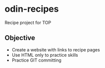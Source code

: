 # odin-recipes
Recipe project for TOP

## Objective
- Create a website with links to recipe pages
- Use HTML only to practice skills
- Practice GIT committing
